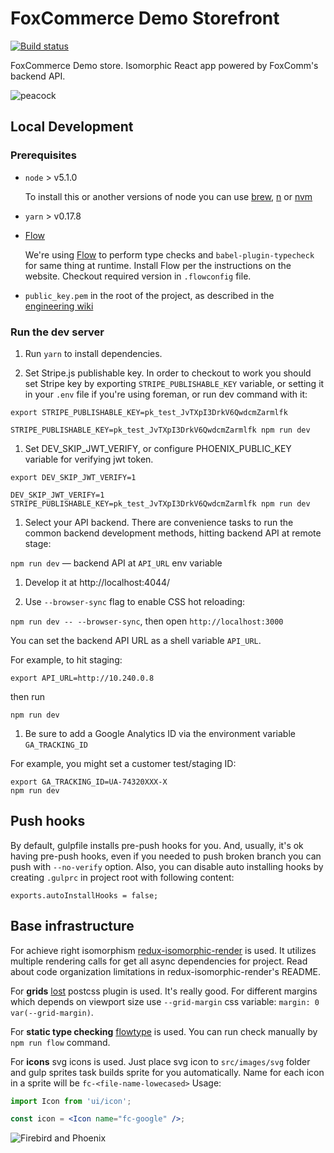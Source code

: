 # FoxCommerce Demo Storefront

[![Build status](https://badge.buildkite.com/99167bb0d9f818e7018b5bea587dceb9c7540912eda5e4669b.svg)](https://buildkite.com/foxcommerce/the-perfect-gourmet)

FoxCommerce Demo store. Isomorphic React app powered by FoxComm's backend API.

![peacock](http://cliparts.co/cliparts/8iz/8zX/8iz8zX8ip.png)

## Local Development

### Prerequisites

* `node` > v5.1.0

  To install this or another versions of node you can use [brew](http://brew.sh), [n](https://github.com/tj/n) or [nvm](https://github.com/creationix/nvm)

* `yarn` > v0.17.8

* [Flow](http://flowtype.org)

  We're using [Flow](http://flowtype.org) to perform type checks and `babel-plugin-typecheck` for same thing at runtime. Install Flow per the instructions on the website. Checkout required version in `.flowconfig` file.

* `public_key.pem` in the root of the project, as described in the [engineering wiki](https://github.com/FoxComm/engineering-wiki/blob/master/development/setup.md#developing-frontend-applications)

### Run the dev server

1. Run `yarn` to install dependencies.

1. Set Stripe.js publishable key.
In order to checkout to work you should set Stripe key by exporting `STRIPE_PUBLISHABLE_KEY` variable, or setting it in your `.env` file if you're using foreman, or run dev command with it:

  `export STRIPE_PUBLISHABLE_KEY=pk_test_JvTXpI3DrkV6QwdcmZarmlfk`

  `STRIPE_PUBLISHABLE_KEY=pk_test_JvTXpI3DrkV6QwdcmZarmlfk npm run dev`

1. Set DEV_SKIP_JWT_VERIFY, or configure PHOENIX_PUBLIC_KEY variable for verifying jwt token.

  `export DEV_SKIP_JWT_VERIFY=1`

  `DEV_SKIP_JWT_VERIFY=1 STRIPE_PUBLISHABLE_KEY=pk_test_JvTXpI3DrkV6QwdcmZarmlfk npm run dev`

1. Select your API backend. There are convenience tasks to run the common backend development methods, hitting backend API at remote stage:

  `npm run dev` — backend API at `API_URL` env variable

1. Develop it at http://localhost:4044/

1. Use `--browser-sync` flag to enable CSS hot reloading:

`npm run dev -- --browser-sync`, then open `http://localhost:3000`


You can set the backend API URL as a shell variable `API_URL`.

For example, to hit staging:

```
export API_URL=http://10.240.0.8
```
then run

```
npm run dev
```

1.  Be sure to add a Google Analytics ID via the environment variable `GA_TRACKING_ID`

For example, you might set a customer test/staging ID:

```
export GA_TRACKING_ID=UA-74320XXX-X
npm run dev
```

## Push hooks

By default, gulpfile installs pre-push hooks for you.
And, usually, it's ok having pre-push hooks, even if you needed to push broken branch
you can push with `--no-verify` option.
Also, you can disable auto installing hooks by creating `.gulprc` in project root with following content:

```
exports.autoInstallHooks = false;
```

## Base infrastructure

For achieve right isomorphism [redux-isomorphic-render](https://www.npmjs.com/package/redux-isomorphic-render) is used.
It utilizes multiple rendering calls for get all async dependencies for project.
Read about code organization limitations in redux-isomorphic-render's README.

For **grids** [lost](https://www.npmjs.com/package/lost) postcss plugin is used. It's really good.
For different margins which depends on viewport size use `--grid-margin` css variable: `margin: 0 var(--grid-margin)`.

For **static type checking** [flowtype](http://flowtype.org/) is used. You can run check manually by `npm run flow` command.

For **icons** svg icons is used. Just place svg icon to `src/images/svg` folder and gulp sprites task builds sprite for you
automatically. Name for each icon in a sprite will be `fc-<file-name-lowecased>` Usage:

```jsx
import Icon from 'ui/icon';

const icon = <Icon name="fc-google" />;

```

![Firebird and Phoenix](http://i.imgur.com/7Cyj5q8.jpg "Firebird and Phoenix")
